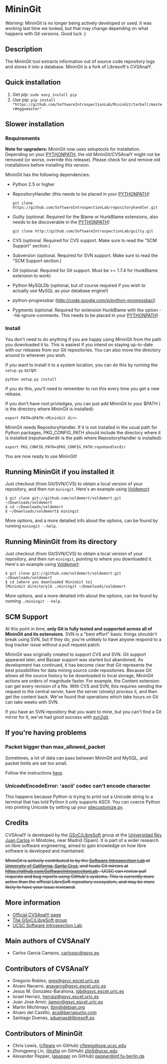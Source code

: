 MininGit
========

*Warning*: MininGit is no longer being actively developed or used. It was working last time we looked, but that may change depending on what happens with Git versions. Good luck :)

Description
-----------

The MininGit tool extracts information out of source code repository logs and stores it into a database. MininGit is a fork of Libresoft's CVSAnalY.

Quick installation
------------------
1. Get pip: `sudo easy_install pip`
2. Use pip: `pip install "https://github.com/SoftwareIntrospectionLab/MininGit/tarball/master#egg=master"`

Slower installation
-------------------
### Requirements

**Note for upgraders:** MininGit now uses setuptools for installation. Depending on your [PYTHONPATH][pp], the old MininGit/CVSAnalY might not be removed (or worse, override this release). Please check for and remove old installations before installing this version.

MininGit has the following dependencies:

* Python 2.5 or higher
* RepositoryHandler (this needs to be placed in your [PYTHONPATH][pp])

    `git clone https://github.com/SoftwareIntrospectionLab/repositoryhandler.git`
* Guilty (optional. Required for the Blame or HunkBlame extensions, also needs to be discoverable in the [PYTHONPATH][pp])

	`git clone http://github.com/SoftwareIntrospectionLab/guilty.git`
* CVS (optional. Required for CVS support. Make sure to read the "SCM Support" section.)
* Subversion (optional. Required for SVN support. Make sure to read the "SCM Support section.)
* Git (optional. Required for Git support. Must be >= 1.7.4 for HunkBlame extension to work)
* Python MySQLDb (optional, but of course required if you wish to actually use MySQL as your database engine!)
* python-progressbar (http://code.google.com/p/python-progressbar/)
* Pygments (optional. Required for extension HunkBlame with the option --hb-ignore-comments. This needs to be placed in your [PYTHONPATH][pp])

### Install

You don't need to do anything if you are happy using MininGit from the path you downloaded it to. This is easiest if you intend on staying up-to-date with our releases from our Git repositories. You can also move the directory around to wherever you wish.

If you want to install it to a system location, you can do this by running the `setup.py` script:

    python setup.py install

If you do this, you'll need to remember to run this every time you get a new release.

If you don't have root privledges, you can just add MininGit to your $PATH (<MininGit dir> is the directory
where MininGit is installed):

    export PATH=$PATH:<MininGit dir>

MininGit needs RepositoryHandler. If it is not installed in the usual
path for Python packages, PKG\_CONFIG\_PATH should include the directory
where it is installed (repohandlerdir is the path where RepositoryHandler
is installed):

    export PKG_CONFIG_PATH=$PKG_CONFIG_PATH:repohandlerdir

You are now ready to use MininGit!

Running MininGit if you installed it
------------------------------------

Just checkout (from Git/SVN/CVS) to obtain a local
version of your repository, and then run `miningit`.
Here's an example using [Voldemort](https://github.com/voldemort/voldemort)

    $ git clone git://github.com/voldemort/voldemort.git ~/Downloads/voldemort
    $ cd ~/Downloads/voldemort
    $ ~/Downloads/voldemort$ miningit 

More options, and a more detailed info about the options, can be
found by running `miningit --help`.


Running MininGit from its directory
-----------------------------------
Just checkout (from Git/SVN/CVS) to obtain a local
version of your repository, and then run `miningit`, pointing to where you downloaded it.
Here's an example using [Voldemort](https://github.com/voldemort/voldemort):

    $ git clone git://github.com/voldemort/voldemort.git ~/Downloads/voldemort
    $ cd [where you downloaded MininGit to]
    [MininGit directory]$ ./miningit ~/Downloads/voldemort 

More options, and a more detailed info about the options, can be
found by running `./miningit --help`.


SCM Support
-----------
At this point in time, **only Git is fully tested and supported across all of MininGit and its extensions**. SVN is a "best effort" basis: things *shouldn't* break using SVN, but if they do, you're unlikely to have anyone respond to a bug tracker issue without a pull request patch.

MininGit was originally created to support CVS and SVN. Git support appeared later, and Bazaar support was started but abandoned. As development has continued, it has become clear that Git represents the best possibilities for data mining source code repositories. Because Git allows all the source history to be downloaded to local storage, MininGit actions are orders of magnitude faster. For example, the Content extension can get every revision of a file. With CVS and SVN, this requires sending the request to the central server, have the server (slowly) process it, and then get the content back. We've found that operations which take hours on Git can take weeks with SVN.

If you have an SVN repository that you want to mine, but you can't find a Git mirror for it, we've had good success with [svn2git](https://github.com/nirvdrum/svn2git).


If you're having problems
-------------------------
### Packet bigger than max_allowed_packet
Sometimes, a lot of data can pass between MininGit and MySQL, and packet limits are set too small.

Follow the instructions [here](http://stackoverflow.com/questions/93128/mysql-got-a-packet-bigger-than-max-allowed-packet-bytes/104176#104176).

### UnicodeEncodeError: 'ascii' codec can't encode character
This happens because Python is trying to print out a Unicode string to a terminal that has told Python it only supports ASCII. You can coerce Python into printing Unicode by setting up your [sitecustomize.py](http://www.faqs.org/docs/diveintopython/kgp_unicode.html). 	

Credits
-------

CVSAnalY is developed by the [GSyC/LibreSoft](http://libresoft.es) group at the
[Universidad Rey Juan Carlos](http://www.urjc.es/) in Móstoles, near Madrid (Spain). It is
part of a wider research on libre software engineering, aimed to gain
knowledge on how libre software is developed and maintained.

~~MininGit is actively contributed to by the [Software Introspection Lab](http://games.soe.ucsc.edu/sil) at [University of California, Santa Cruz](http://www.ucsc.edu), and hosts Git mirrors at https://github.com/SoftwareIntrospectionLab . UCSC can review pull requests and bug reports using GitHub's systems. This is currently more active than the official LibreSoft repository ecosystem, and may be more likely to have your issue reviewed.~~

More information
----------------

* [Official CVSAnalY page](http://tools.libresoft.es/cvsanaly)
* [The GSyC/LibreSoft group](http://libresoft.es)
* [UCSC Software Introspection Lab](http://games.soe.ucsc.edu/sil).

Main authors of CVSAnalY
------------------------
* Carlos Garcia Campos, <carlosgc@gsyc.es>

Contributors of CVSAnalY
------------------------

* Gregorio Robles, <grex@gsyc.escet.urjc.es>
* Alvaro Navarro, <anavarro@gsyc.escet.urjc.es>
* Jesus M. Gonzalez-Barahona, <jgb@gsyc.escet.urjc.es>
* Israel Herraiz, <herraiz@gsyc.escet.urjc.es>
* Juan Jose Amor, <jjamor@gsyc.escet.urjc.es>
* Martin Michlmayr, <tbm@debian.org>
* Alvaro del Castillo, <acs@barrapunto.com>
* Santiago Duenas, <sduenas@libresoft.es>

Contributors of MininGit
------------------------
* Chris Lewis, ([cflewis](https://github.com/cflewis) on GitHub) <cflewis@soe.ucsc.edu>
* Zhongpeng Lin, ([linzhp](https://github.com/linzhp) on GitHub) <zlin5@ucsc.edu>
* Alexander Pepper, ([apepper](https://github.com/apepper) on GitHub) <pepper@inf.fu-berlin.de>



[pp]: http://docs.python.org/using/cmdline.html#envvar-PYTHONPATH


